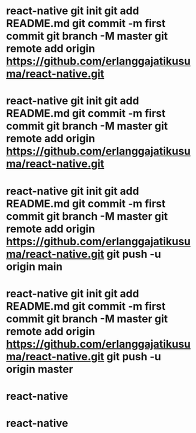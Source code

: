 # react-native git init git add README.md git commit -m first commit git branch -M master git remote add origin https://github.com/erlanggajatikusuma/react-native.git
# react-native git init git add README.md git commit -m first commit git branch -M master git remote add origin https://github.com/erlanggajatikusuma/react-native.git
# react-native git init git add README.md git commit -m first commit git branch -M master git remote add origin https://github.com/erlanggajatikusuma/react-native.git git push -u origin main
# react-native git init git add README.md git commit -m first commit git branch -M master git remote add origin https://github.com/erlanggajatikusuma/react-native.git git push -u origin master
# react-native
# react-native
